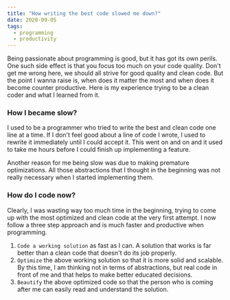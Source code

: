 ```yaml
---
title: "How writing the best code slowed me down?"
date: 2020-09-05
tags:
  - programming
  - productivity
---
```


Being passionate about programming is good, but it has got its own perils. One such side effect is that you focus too much on your code quality. Don't get me wrong here, we should all strive for good quality and clean code. But the point I wanna raise is, when does it matter the most and when does it become counter productive. Here is my experience trying to be a clean coder and what I learned from it.

### How I became slow?

I used to be a programmer who tried to write the best and clean code one line at a time. If I don't feel good about a line of code I wrote, I used to rewrite it immediately until I could accept it. This went on and on and it used to take me hours before I could finish up implementing a feature.

Another reason for me being slow was due to making premature optimizations. All those abstractions that I thought in the beginning was not really necessary when I started implementing them.

### How do I code now?

Clearly, I was wasting way too much time in the beginning, trying to come up with the most optimized and clean code at the very first attempt. I now follow a three step approach and is much faster and productive when programming.

1. `Code a working solution` as fast as I can. A solution that works is far better than a clean code that doesn't do its job properly.
2. `Optimize` the above working solution so that it is more solid and scalable. By this time, I am thinking not in terms of abstractions, but real code in front of me and that helps to make better educated decisions.
3. `Beautify` the above optimized code so that the person who is coming after me can easily read and understand the solution.
